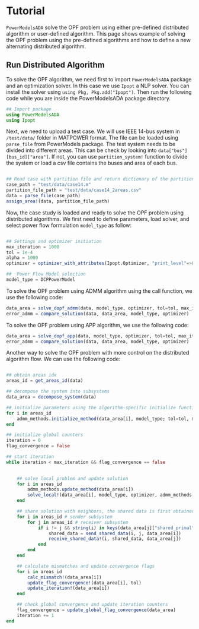 # Tutorial 

`PowerModelsADA` solve the OPF problem using either pre-defined distributed algorithm or user-defined algorithm. This page shows example of solving the OPF problem using the pre-defined algorithms and how to define a new alternating distributed algorithm. 

## Run Distributed Algorithm
To solve the OPF algorithm, we need first to import `PowerModelsADA` package and an optimization solver. In this case we use `Ipopt` a NLP solver. You can install the solver using `using Pkg, Pkg.add("Ipopt")`. Then run the following code while you are inside the PowerModelsADA package directory. 
```julia
## Import package
using PowerModelsADA
using Ipopt 
```

Next, we need to upload a test case. We will use IEEE 14-bus system in `/test/data/` folder in MATPOWER format. The file can be loaded using `parse_file` from PowerModels package. The test system needs to be divided into different areas. This can be check by looking into `data["bus"][bus_id]["area"]`. If not, you can use `partition_system!` function to divide the system or load a csv file contains the buses and area of each bus.  

```julia

## Read case with partition file and return dictionary of the partitioned case
case_path = "test/data/case14.m"
partition_file_path = "test/data/case14_2areas.csv"
data = parse_file(case_path)
assign_area!(data, partition_file_path)

```
Now, the case study is loaded and ready to solve the OPF problem using distributed algorithms. We first need to define parameters, load solver, and select power flow formulation `model_type` as follow: 


```julia

## Settings and optimizer initiation
max_iteration = 1000
tol = 1e-4
alpha = 1000
optimizer = optimizer_with_attributes(Ipopt.Optimizer, "print_level"=>0)

##  Power Flow Model selection
model_type = DCPPowerModel

```

To solve the OPF problem using ADMM algorithm using the call function, we use the following code: 

```julia
data_area = solve_dopf_admm(data, model_type, optimizer, tol=tol, max_iteration=max_iteration, verbose = false, alpha=alpha);
error_admm = compare_solution(data, data_area, model_type, optimizer)
```

To solve the OPF problem using APP algorithm, we use the following code: 

```julia
data_area = solve_dopf_app(data, model_type, optimizer, tol=tol, max_iteration=max_iteration, verbose = false, alpha=alpha);
error_admm = compare_solution(data, data_area, model_type, optimizer)
```

Another way to solve the OPF problem with more control on the distributed algorithm flow. We can use the following code: 

```julia

## obtain areas idx
areas_id = get_areas_id(data)

## decompose the system into subsystems
data_area = decompose_system(data)

## initialize parameters using the algorithm-specific initialize function
for i in areas_id
    admm_methods.initialize_method(data_area[i], model_type; tol=tol, max_iteration=max_iteration, alpha = alpha)
end

## initialize global counters
iteration = 0
flag_convergence = false

## start iteration
while iteration < max_iteration && flag_convergence == false

    
    ## solve local problem and update solution
    for i in areas_id
        admm_methods.update_method(data_area[i])
        solve_local!(data_area[i], model_type, optimizer, admm_methods.build_method)
    end

    ## share solution with neighbors, the shared data is first obtained to facilitate distributed implementation  
    for i in areas_id # sender subsystem
        for j in areas_id # receiver subsystem
            if i != j && string(i) in keys(data_area[j]["shared_primal"])
                shared_data = send_shared_data(i, j, data_area[i])
                receive_shared_data!(i, shared_data, data_area[j])
            end
        end
    end

    ## calculate mismatches and update convergence flags
    for i in areas_id
        calc_mismatch!(data_area[i])
        update_flag_convergence!(data_area[i], tol)
        update_iteration!(data_area[i])
    end

    ## check global convergence and update iteration counters
    flag_convergence = update_global_flag_convergence(data_area)
    iteration += 1
end

```